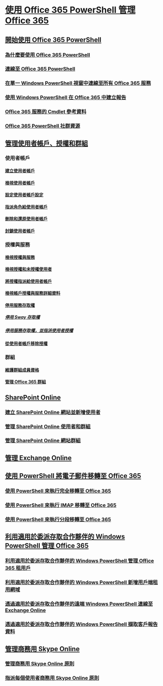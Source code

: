 
# [使用 Office 365 PowerShell 管理 Office 365](manage-office-365-with-office-365-powershell.md)
## [開始使用 Office 365 PowerShell](getting-started-with-office-365-powershell.md)
### [為什麼要使用 Office 365 PowerShell](why-you-need-to-use-office-365-powershell.md)
### [連線至 Office 365 PowerShell](connect-to-office-365-powershell.md)
### [在單一 Windows PowerShell 視窗中連線至所有 Office 365 服務](connect-to-all-office-365-services-in-a-single-windows-powershell-window.md)
### [使用 Windows PowerShell 在 Office 365 中建立報告](use-windows-powershell-to-create-reports-in-office-365.md)
### [Office 365 服務的 Cmdlet 參考資料](cmdlet-references-for-office-365-services.md)
### [Office 365 PowerShell 社群資源](office-365-powershell-community-resources.md)

## [管理使用者帳戶、授權和群組](manage-user-accounts-and-licenses-with-office-365-powershell.md)

### 使用者帳戶
#### [建立使用者帳戶](create-user-accounts-with-office-365-powershell.md)
#### [檢視使用者帳戶](view-user-accounts-with-office-365-powershell.md)
#### [設定使用者帳戶設定](configure-user-account-properties-with-office-365-powershell.md)
#### [指派角色給使用者帳戶](assign-roles-to-user-accounts-with-office-365-powershell.md)
#### [刪除和還原使用者帳戶](delete-and-restore-user-accounts-with-office-365-powershell.md)
#### [封鎖使用者帳戶](block-user-accounts-with-office-365-powershell.md)

### 授權與服務
#### [檢視授權與服務](view-licenses-and-services-with-office-365-powershell.md)
#### [檢視授權和未授權使用者](view-licensed-and-unlicensed-users-with-office-365-powershell.md)
#### [將授權指派給使用者帳戶](assign-licenses-to-user-accounts-with-office-365-powershell.md)
#### [檢視帳戶授權與服務詳細資料](view-account-license-and-service-details-with-office-365-powershell.md)
#### [停用服務存取權](disable-access-to-services-with-office-365-powershell.md)
##### [停用 Sway 存取權](disable-access-to-sway-with-office-365-powershell.md)
##### [停用服務存取權，並指派使用者授權](disable-access-to-services-while-assigning-user-licenses.md)
#### [從使用者帳戶移除授權](remove-licenses-from-user-accounts-with-office-365-powershell.md)

### 群組
#### [維護群組成員資格](maintain-group-membership-with-office-365-powershell.md)
#### [管理 Office 365 群組](manage-office-365-groups-with-powershell.md)

## [SharePoint Online](manage-sharepoint-online-with-office-365-powershell.md)
### [建立 SharePoint Online 網站並新增使用者](create-sharepoint-sites-and-add-users-with-powershell.md)
### [管理 SharePoint Online 使用者和群組](manage-sharepoint-users-and-groups-with-powershell.md)
### [管理 SharePoint Online 網站群組](manage-sharepoint-site-groups-with-powershell.md)
## [管理 Exchange Online](manage-exchange-online-with-office-365-powershell.md)
## [使用 PowerShell 將電子郵件移轉至 Office 365](use-powershell-for-email-migration-to-office-365.md)
### [使用 PowerShell 來執行完全移轉至 Office 365](use-powershell-to-perform-a-cutover-migration-to-office-365.md)
### [使用 PowerShell 來執行 IMAP 移轉至 Office 365](use-powershell-to-perform-an-imap-migration-to-office-365.md)
### [使用 PowerShell 來執行分段移轉至 Office 365](use-powershell-to-perform-a-staged-migration-to-office-365.md)
## [利用適用於委派存取合作夥伴的 Windows PowerShell 管理 Office 365](manage-office-365-with-windows-powershell-for-delegated-access-permissions-dap-p.md)
### [利用適用於委派存取合作夥伴的 Windows PowerShell 管理 Office 365 租用戶](manage-office-365-tenants-with-windows-powershell-for-delegated-access-permissio.md)
### [利用適用於委派存取合作夥伴的 Windows PowerShell 新增用戶端租用網域](add-a-domain-to-a-client-tenancy-with-windows-powershell-for-delegated-access-pe.md)
### [透過適用於委派存取合作夥伴的遠端 Windows PowerShell 連線至 Exchange Online](connect-to-exchange-online-tenants-with-remote-windows-powershell-for-delegated.md)
### [透過適用於委派存取合作夥伴的 Windows PowerShell 擷取客戶報告資料](retrieve-customer-tenant-reporting-data-with-windows-powershell-for-delegated-ac.md)
## [管理商務用 Skype Online](manage-skype-for-business-online-with-office-365-powershell.md)
### [管理商務用 Skype Online 原則](manage-skype-for-business-online-policies-with-office-365-powershell.md)
### [指派每個使用者商務用 Skype Online 原則](assign-per-user-skype-for-business-online-policies-with-office-365-powershell.md)

